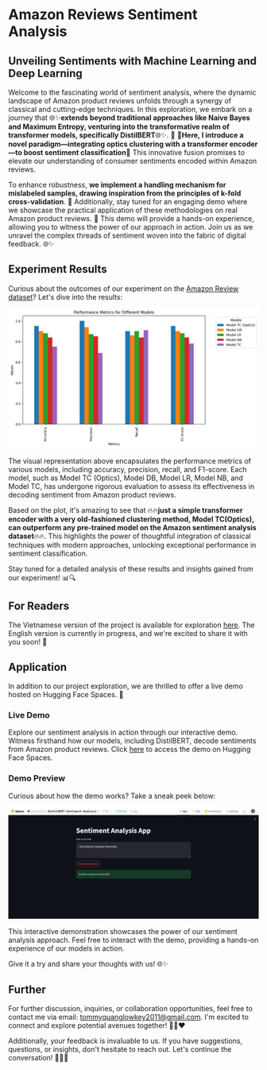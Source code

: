 # Amazon Reviews Sentiment Analysis
## Unveiling Sentiments with Machine Learning and Deep Learning
Welcome to the fascinating world of sentiment analysis, where the dynamic landscape of Amazon product reviews unfolds through a synergy of classical and cutting-edge techniques. In this exploration, we embark on a journey that 🌐✨**extends beyond traditional approaches like Naive Bayes and Maximum Entropy, venturing into the transformative realm of transformer models, specifically DistilBERT**🌐✨. 🚀 🌟**Here, I introduce a novel paradigm—integrating optics clustering with a transformer encoder—to boost sentiment classification**🌟 This innovative fusion promises to elevate our understanding of consumer sentiments encoded within Amazon reviews.


To enhance robustness, **we implement a handling mechanism for mislabeled samples, drawing inspiration from the principles of k-fold cross-validation**. 🔄 Additionally, stay tuned for an engaging demo where we showcase the practical application of these methodologies on real Amazon product reviews. 🌟 This demo will provide a hands-on experience, allowing you to witness the power of our approach in action. Join us as we unravel the complex threads of sentiment woven into the fabric of digital feedback. 🌐✨

## Experiment Results

Curious about the outcomes of our experiment on the [Amazon Review dataset]((https://www.kaggle.com/datasets/bittlingmayer/amazonreviews))? Let's dive into the results:

![Experiment Results](Result.png)

The visual representation above encapsulates the performance metrics of various models, including accuracy, precision, recall, and F1-score. Each model, such as Model TC (Optics), Model DB, Model LR, Model NB, and Model TC, has undergone rigorous evaluation to assess its effectiveness in decoding sentiment from Amazon product reviews.

Based on the plot, it's amazing to see that 🔥🔥**just a simple transformer encoder with a very old-fashioned clustering method, Model TC(Optics), can outperform any pre-trained model on the Amazon sentiment analysis dataset**🔥🔥. This highlights the power of thoughtful integration of classical techniques with modern approaches, unlocking exceptional performance in sentiment classification.

Stay tuned for a detailed analysis of these results and insights gained from our experiment! 📊🔍

## For Readers

The Vietnamese version of the project is available for exploration [here](./Readings/Documents/NLP%20Docs.pdf). The English version is currently in progress, and we're excited to share it with you soon! 🚀

## Application

In addition to our project exploration, we are thrilled to offer a live demo hosted on Hugging Face Spaces. 🚀

### Live Demo

Explore our sentiment analysis in action through our interactive demo. Witness firsthand how our models, including DistilBERT, decode sentiments from Amazon product reviews. Click [here](https://huggingface.co/spaces/perman2011/DistilBERT-Sentiment-Analysis) to access the demo on Hugging Face Spaces.

### Demo Preview

Curious about how the demo works? Take a sneak peek below:

![Demo Preview](Demo.png)

This interactive demonstration showcases the power of our sentiment analysis approach. Feel free to interact with the demo, providing a hands-on experience of our models in action.

Give it a try and share your thoughts with us! 🌐✨

## Further

For further discussion, inquiries, or collaboration opportunities, feel free to contact me via email: [tommyquanglowkey2011@gmail.com](mailto:tommyquanglowkey2011@gmail.com). I'm excited to connect and explore potential avenues together! 🥇😆❤️

Additionally, your feedback is invaluable to us. If you have suggestions, questions, or insights, don't hesitate to reach out. Let's continue the conversation! 📧🌐✨
